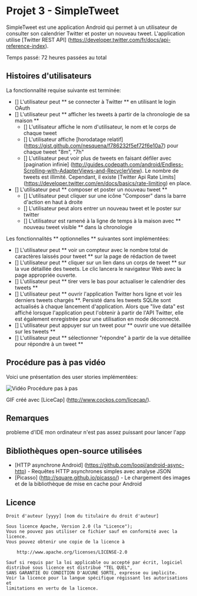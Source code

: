 # 
# Projet 3 -  SimpleTweet 

 SimpleTweet  est une application Android qui permet à un utilisateur de consulter son calendrier Twitter et poster un nouveau tweet. L'application utilise [Twitter REST API] (https://developer.twitter.com/fr/docs/api-reference-index).

Temps passé:  72 heures passées au total

## Histoires d'utilisateurs

La fonctionnalité requise suivante est terminée:

* [] L'utilisateur peut ** se connecter à Twitter ** en utilisant le login OAuth
* [] L'utilisateur peut ** afficher les tweets à partir de la chronologie de sa maison **
  * [] L'utilisateur affiche le nom d'utilisateur, le nom et le corps de chaque tweet
  * [] L'utilisateur affiche [horodatage relatif] (https://gist.github.com/nesquena/f786232f5ef72f6e10a7) pour chaque tweet "8m", "7h"
  * [] L'utilisateur peut voir plus de tweets en faisant défiler avec [pagination infinie] (http://guides.codepath.com/android/Endless-Scrolling-with-AdapterViews-and-RecyclerView). Le nombre de tweets est illimité.
    Cependant, il existe [Twitter Api Rate Limits] (https://developer.twitter.com/en/docs/basics/rate-limiting) en place.
* [] L'utilisateur peut ** composer et poster un nouveau tweet **
  * [] L'utilisateur peut cliquer sur une icône "Composer" dans la barre d'action en haut à droite
  * [] L'utilisateur peut alors entrer un nouveau tweet et le poster sur twitter
  * [] L'utilisateur est ramené à la ligne de temps à la maison avec ** nouveau tweet visible ** dans la chronologie

Les fonctionnalités ** optionnelles ** suivantes sont implémentées:

* [] L'utilisateur peut ** voir un compteur avec le nombre total de caractères laissés pour tweet ** sur la page de rédaction de tweet
* [] L'utilisateur peut ** cliquer sur un lien dans un corps de tweet ** sur la vue détaillée des tweets. Le clic lancera le navigateur Web avec la page appropriée ouverte.
* [] L'utilisateur peut ** tirer vers le bas pour actualiser le calendrier des tweets **
* [] L'utilisateur peut ** ouvrir l'application Twitter hors ligne et voir les derniers tweets chargés **. Persisté dans les tweets SQLite sont actualisés à chaque lancement d'application. Alors que "live data" est affiché lorsque l'application peut l'obtenir à partir de l'API Twitter, elle est également enregistrée pour une utilisation en mode déconnecté.
* [] L'utilisateur peut appuyer sur un tweet pour ** ouvrir une vue détaillée sur les tweets **
* [] L'utilisateur peut ** sélectionner "répondre" à partir de la vue détaillée pour répondre à un tweet **

## Procédure pas à pas vidéo

Voici une présentation des user stories implémentées:

<img src = 'https://imgur.com/b1772015-979e-416d-af16-f8bb0151732d.gif' title = 'Vidéo Procédure pas à pas' width = '' alt = 'Vidéo Procédure pas à pas' />

GIF créé avec [LiceCap] (http://www.cockos.com/licecap/).

## Remarques

probleme d'IDE mon ordinateur n'est pas assez puissant pour lancer l'app

## Bibliothèques open-source utilisées

- [HTTP asynchrone Android] (https://github.com/loopj/android-async-http) - Requêtes HTTP asynchrones simples avec analyse JSON
- [Picasso] (http://square.github.io/picasso/) - Le chargement des images et de la bibliothèque de mise en cache pour Android

## Licence

    Droit d'auteur [yyyy] [nom du titulaire du droit d'auteur]

    Sous licence Apache, Version 2.0 (la "Licence");
    Vous ne pouvez pas utiliser ce fichier sauf en conformité avec la licence.
    Vous pouvez obtenir une copie de la licence à

        http://www.apache.org/licenses/LICENSE-2.0

    Sauf si requis par la loi applicable ou accepté par écrit, logiciel
    distribué sous licence est distribué "TEL QUEL",
    SANS GARANTIE OU CONDITION D'AUCUNE SORTE, expresse ou implicite.
    Voir la licence pour la langue spécifique régissant les autorisations et
    limitations en vertu de la licence.
